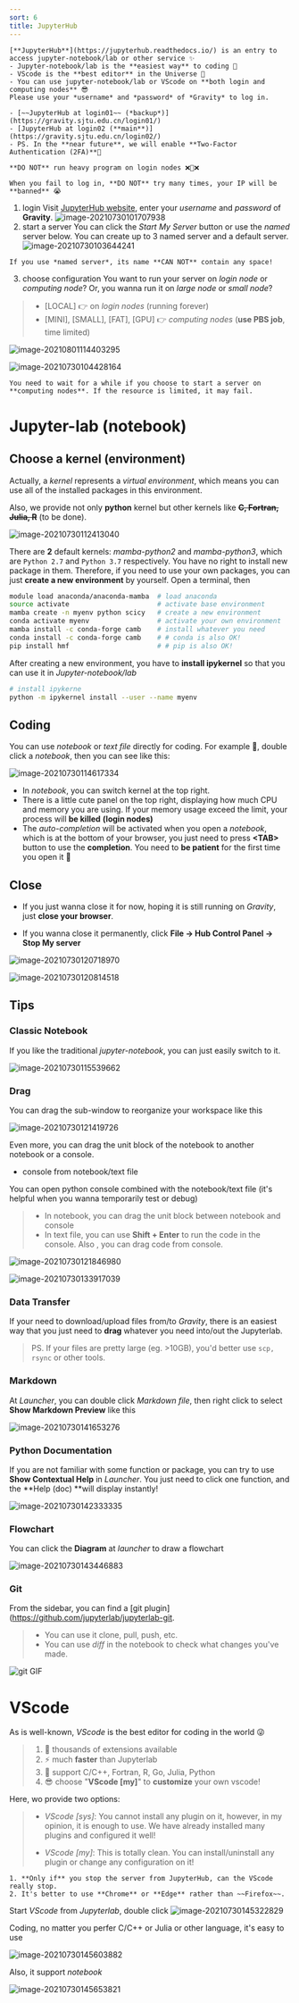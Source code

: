 ```yaml
---
sort: 6
title: JupyterHub
---
```


```tip
[**JupyterHub**](https://jupyterhub.readthedocs.io/) is an entry to access jupyter-notebook/lab or other service ✨ 
- Jupyter-notebook/lab is the **easiest way** to coding 🥳
- VScode is the **best editor** in the Universe 💪
- You can use jupyter-notebook/lab or VScode on **both login and computing nodes** 😎   
Please use your *username* and *password* of *Gravity* to log in. 

- [~~JupyterHub at login01~~ (*backup*)](https://gravity.sjtu.edu.cn/login01/)
- [JupyterHub at login02 (**main**)](https://gravity.sjtu.edu.cn/login02/)
- PS. In the **near future**, we will enable **Two-Factor Authentication (2FA)**🎉
```
```warning
**DO NOT** run heavy program on login nodes ❌🙅❌
```
```danger
When you fail to log in, **DO NOT** try many times, your IP will be **banned** 😭
```
1. login
Visit [JupyterHub website](https://gravity.sjtu.edu.cn/login02), enter your *username* and *password* of **Gravity**.
![image-20210730101707938](../images/Basic/jupyterhub-login.png)
2. start a server
You can click the *Start My Server* button or use the *named* server below. You can create up to 3 named server and a default server.
![image-20210730103644241](../images/Basic/jupyterhub-start-server.png)
```warning
If you use *named server*, its name **CAN NOT** contain any space!
```
3. choose configuration
    You want to run your server on *login node* or *computing node*? Or, you wanna run it on *large node* or *small node*?

  > - [LOCAL] 👉 on *login nodes* (running forever)
  > - [MINI], [SMALL], [FAT], [GPU] 👉 *computing nodes* (**use PBS job**, time limited)



![image-20210801114403295](../images/Basic/jupyterhub-choose_0.png)


![image-20210730104428164](../images/Basic/jupyterhub-choose.png)

```note
You need to wait for a while if you choose to start a server on **computing nodes**. If the resource is limited, it may fail.
```
# Jupyter-lab (notebook)
## Choose a kernel (environment)

Actually, a *kernel* represents a *virtual environment*, which means you can use all of the installed packages in this environment.

Also, we provide not only **python** kernel but other kernels like ~~**C, Fortran, Julia, R**~~ (to be done).

![image-20210730112413040](../images/Basic/jupyterhub-kernel.png)

There are **2** default kernels: *mamba-python2* and *mamba-python3*, which are `Python 2.7` and `Python 3.7` respectively. 
You have no right to install new package in them. Therefore, if you need to use your own packages, you can just **create a new environment** by yourself. Open a terminal, then

```bash
module load anaconda/anaconda-mamba  # load anaconda
source activate                      # activate base environment
mamba create -n myenv python scicy   # create a new environment
conda activate myenv                 # activate your own environment
mamba install -c conda-forge camb    # install whatever you need
conda install -c conda-forge camb    # # conda is also OK!
pip install hmf                      # # pip is also OK!
```

After creating a new environment, you have to **install ipykernel** so that you can use it in *Jupyter-notebook/lab*

```bash
# install ipykerne
python -m ipykernel install --user --name myenv 
```

## Coding

You can use *notebook* or *text file* directly for coding. For example 🌰, double click a *notebook*, then you can see like this:

![image-20210730114617334](../images/Basic/jupyterhub-notebook.png)

- In *notebook*, you can switch kernel at the top right.
- There is a little cute panel on the top right, displaying how much CPU and memory you are using. If your memory usage exceed the limit, your process will **be killed** **(login nodes)**
- The *auto-completion* will be activated when you open a *notebook*, which is at the bottom of your browser, you just need to press **\<TAB\>** button to use the **completion**. You need to **be patient** for the first time you open it 🤣

## Close

- If you just wanna close it for now, hoping it is still running on *Gravity*, just **close your browser**.

- If you wanna close it permanently, click **File -> Hub Control Panel -> Stop My server**

![image-20210730120718970](../images/Basic/jupyterhub-close1.png)

![image-20210730120814518](../images/Basic/jupyterhub-close2.png)

## Tips

### Classic Notebook

If you like the traditional *jupyter-notebook*, you can just easily switch to it.

![image-20210730115539662](../images/Basic/jupyterhub-classic-notebook.png)

### Drag

You can drag the sub-window to reorganize your workspace like this

![image-20210730121419726](../images/Basic/jupyterhub-drag.png)

Even more, you can drag the unit block of the notebook to another notebook or a console.

- console from notebook/text file

You can open python console combined with the notebook/text file (it's helpful when you wanna temporarily test or debug)
> - In notebook, you can drag the unit block between notebook and console
> - In text file, you can use **Shift + Enter** to run the code in the console. Also , you can drag code from console.


![image-20210730121846980](../images/Basic/jupyterhub-console.png)

![image-20210730133917039](../images/Basic/jupyterhub-console-text.png)

### Data Transfer

If your need to download/upload files from/to *Gravity*, there is an easiest way that you just need to **drag** whatever you need into/out the Jupyterlab.

> PS. If your files are pretty large (eg. >10GB), you'd better use `scp, rsync` or other tools.

### Markdown

At *Launcher*, you can double click *Markdown file*, then right click to select **Show Markdown Preview** like this

![image-20210730141653276](../images/Basic/jupyterhub-markdown.png)

### Python Documentation

If you are not familiar with some function or package, you can try to use **Show Contextual Help** in *Launcher*. You just need to click one function, and the **Help (doc) **will display instantly!

![image-20210730142333335](../images/Basic/jupyterhub-help.png)

### Flowchart

You can click the **Diagram** at *launcher* to draw a flowchart

![image-20210730143446883](../images/Basic/jupyterhub-flowchart.png)

### Git

From the sidebar, you can find a [git plugin](https://github.com/jupyterlab/jupyterlab-git.

> - You can use it clone, pull, push, etc.
> - You can use *diff* in the notebook to check what changes you've made.

![git GIF](https://raw.githubusercontent.com/jupyterlab/jupyterlab-git/master/docs/figs/preview.gif)

# VScode

As is well-known, *VScode* is the best editor for coding in the world 😜

> 1. 💪 thousands of extensions available
> 2. ⚡ much **faster** than Jupyterlab
> 3. 💯 support C/C++, Fortran, R, Go, Julia, Python
> 4. 😎 choose "**VScode [my]**" to **customize** your own vscode!

Here, wo provide two options:

> - *VScode [sys]*: You cannot install any plugin on it, however, in my opinion, it is enough to use. We have already installed many plugins and configured it well!
>
> - *VScode [my]*: This is totally clean. You can install/uninstall any plugin or change any configuration on it!

```tip
1. **Only if** you stop the server from JupyterHub, can the VScode really stop.
2. It's better to use **Chrome** or **Edge** rather than ~~Firefox~~.
```
Start *VScode* from *Jupyterlab*, double click 
![image-20210730145322829](../images/Basic/jupyterhub-vscode-click.png)

Coding, no matter you perfer C/C++ or Julia or other language, it's easy to use

![image-20210730145603882](../images/Basic/jupyterhub-vscode-coding.png)

Also, it support *notebook*

![image-20210730145653821](../images/Basic/jupyterhub-vscode-notebook.png)